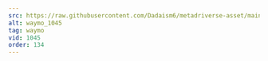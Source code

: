 ```yaml
---
src: https://raw.githubusercontent.com/Dadaism6/metadriverse-asset/main/script-waymo-output-newcompressed/waymo_1045.mp4
alt: waymo_1045
tag: waymo
vid: 1045
order: 134
---
```

